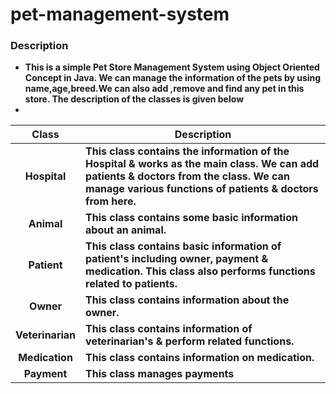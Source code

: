 # pet-management-system

### Description
- **This is a simple Pet Store Management System using Object Oriented Concept in Java. We can manage the information of the pets by using name,age,breed.We can also add ,remove and find any pet in this store. The description of the classes is given below**
- 
| **Class**        |                                                                                          **Description**                                                                                         |
|:------------------:|------------------------------------------------------------------------------------------------------------------------------------------------------------------------------------------------|
| **Hospital**     | **This class contains the information of the Hospital & works as the main class. We can add patients & doctors from the class. We can manage various functions of patients & doctors from here.** |
| **Animal**       | **This class contains some basic information about an animal.**                                                                                                                                     |
| **Patient**      | **This class contains basic information of patient's including owner, payment & medication. This class also performs functions related to patients.**                                              |
| **Owner**        | **This class contains information about the owner.**                                                                                                                                                |
| **Veterinarian** | **This class contains information of veterinarian's & perform related functions.**                                                                                                               |
| **Medication**   | **This class contains information on medication.**                                                                                                                                               |
| **Payment**      | **This class manages payments**                                                                                                                                                                  |
